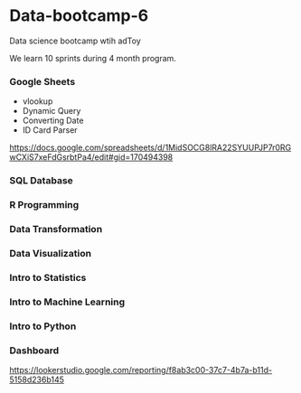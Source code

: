 # Data-bootcamp-6
Data science bootcamp wtih adToy

We learn 10 sprints during 4 month program.


### Google Sheets
- vlookup
- Dynamic Query
- Converting Date
- ID Card Parser

https://docs.google.com/spreadsheets/d/1MidSOCG8lRA22SYUUPJP7r0RGwCXiS7xeFdGsrbtPa4/edit#gid=170494398
### SQL Database
### R Programming
### Data Transformation
### Data Visualization
### Intro to Statistics
### Intro to Machine Learning
### Intro to Python
### Dashboard

https://lookerstudio.google.com/reporting/f8ab3c00-37c7-4b7a-b11d-5158d236b145

